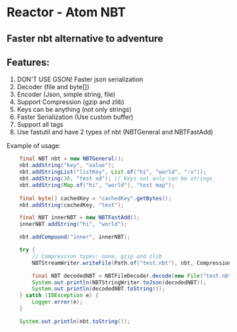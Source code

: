 # Reactor - Atom NBT

## Faster nbt alternative to adventure 

## Features:
1) DON'T USE GSON! Faster json serialization
2) Decoder (file and byte[])
3) Encoder (Json, simple string, file)
4) Support Compression (gzip and zlib)
5) Keys can be anything (not only strings)
6) Faster Serialization (Use custom buffer)
7) Support all tags
8) Use fastutil and have 2 types of nbt (NBTGeneral and NBTFastAdd)

Example of usage:
```java
    final NBT nbt = new NBTGeneral();
    nbt.addString("key", "value");
    nbt.addStringList("listKey", List.of("hi", "world", ":v"));
    nbt.addString(30, "test xd"); // Keys not only can be strings
    nbt.addString(Map.of("hi", "world"), "test map");
    
    final byte[] cachedKey = "cachedKey".getBytes();
    nbt.addString(cachedKey, "test");

    final NBT innerNBT = new NBTFastAdd();
    innerNBT.addString("hi", "world"); 

    nbt.addCompound("inner", innerNBT);

    try {
        // Compression types: none, gzip and zlib
        NBTStreamWriter.writeFile(Path.of("test.nbt"), nbt, CompressionType.GZIP);

        final NBT decodedNBT = NBTFileDecoder.decode(new File("test.nbt"));
        System.out.println(NBTStringWriter.toJson(decodedNBT));
        System.out.println(decodedNBT.toString());
    } catch (IOException e) {
        Logger.error(e);
    }

    System.out.println(nbt.toString());
```